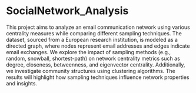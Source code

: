 # SocialNetwork_Analysis

This project aims to analyze an email communication network using various centrality measures while comparing different sampling techniques. The dataset, sourced from a European research institution, is modeled as a directed graph, where nodes represent email addresses and edges indicate email exchanges. We explore the impact of sampling methods (e.g., random, snowball, shortest-path) on network centrality metrics such as degree, closeness, betweenness, and eigenvector centrality. Additionally, we investigate community structures using clustering algorithms. The results will highlight how sampling techniques influence network properties and insights.
